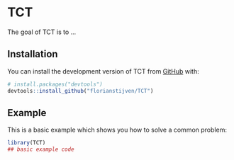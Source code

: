 
# TCT

<!-- badges: start -->
<!-- badges: end -->

The goal of TCT is to ...

## Installation

You can install the development version of TCT from [GitHub](https://github.com/) with:

``` r
# install.packages("devtools")
devtools::install_github("florianstijven/TCT")
```

## Example

This is a basic example which shows you how to solve a common problem:

``` r
library(TCT)
## basic example code
```

